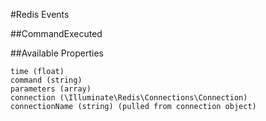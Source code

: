 #Redis Events

##CommandExecuted

##Available Properties

    time (float)
    command (string)
    parameters (array)
    connection (\Illuminate\Redis\Connections\Connection)
    connectionName (string) (pulled from connection object)

